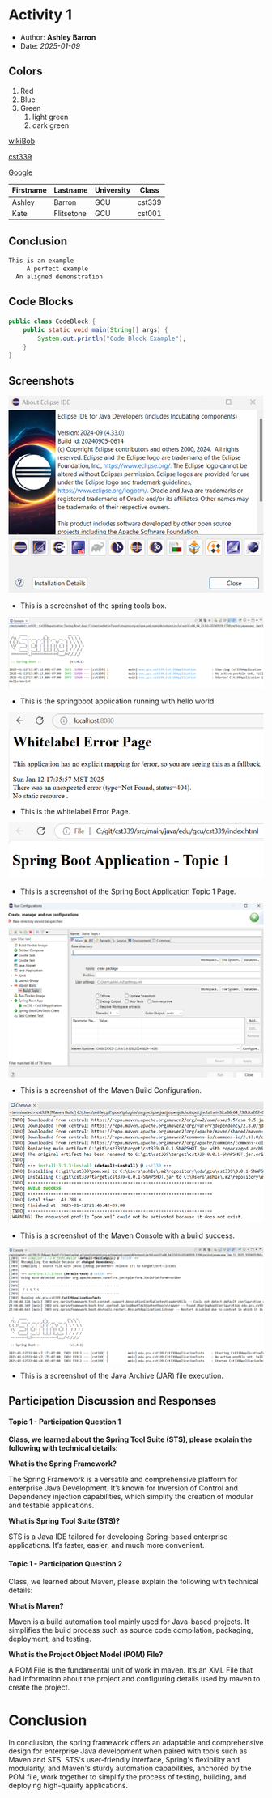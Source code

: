# Activity 1

- Author: **Ashley Barron**
- Date: *2025-01-09*

## Colors
1. Red
2. Blue
3. Green
   1. light green
   2. dark green

[wikiBob](https://gitlab.com/bobby.estey/wikibob/-/blob/master/README.md)

[cst339](https://gitlab.com/bobby.estey/gcuStudent/-/tree/main/CST339?ref_type=heads)

[Google](https://google.com)

|Firstname|Lastname|University|Class|
|--|--|--|--|
|Ashley|Barron|GCU|cst339|
|Kate|Flitsetone|GCU|cst001|

## Conclusion

```
This is an example
     A perfect example
  An aligned demonstration
```

## Code Blocks
```Java
public class CodeBlock {
    public static void main(String[] args) {
        System.out.println("Code Block Example");
    }
}
```

## Screenshots

![SpringTools](springtools.png)
- This is a screenshot of the spring tools box. 

![Springboot](springboot.png)
- This is the springboot application running with hello world.

![ErrorPage](whitelabelerror.png)
- This is the whitelabel Error Page. 

![Topic1Page](topic1.png)
- This is a screenshot of the Spring Boot Application Topic 1 Page. 

![BuildConfiguration](buildconfig.png)
- This is a screenshot of the Maven Build Configuration.

![MavenSuccess](MavenSuccess.png)
- This is a screenshot of the Maven Console with a build success.

![JAR](JAR.png)
- This is a screenshot of the Java Archive (JAR) file execution.

## Participation Discussion and Responses

#### Topic 1 - Participation Question 1

**Class, we learned about the Spring Tool Suite (STS), please explain the following with technical details:**

**What is the Spring Framework?**
 
The Spring Framework is a versatile and comprehensive platform for enterprise Java Development. It’s known for Inversion of Control and Dependency injection capabilities, which simplify the creation of modular and testable applications. 


**What is Spring Tool Suite (STS)?**

STS is a Java IDE tailored for developing Spring-based enterprise applications. It’s faster, easier, and much more convenient. 

#### Topic 1 - Participation Question 2

Class, we learned about Maven, please explain the following with technical details:

**What is Maven?**

Maven is a build automation tool mainly used for Java-based projects. It simplifies the build process such as source code compilation, packaging, deployment, and testing. 


**What is the Project Object Model (POM) File?**

A POM File is the fundamental unit of work in maven. It’s an XML File that had information about the project and configuring details used by maven to create the project. 

# Conclusion
In conclusion, the spring framework offers an adaptable and comprehensive design for enterprise Java development when paired with tools such as Maven and STS. 
STS's user-friendly interface, Spring's flexibility and modularity, and Maven's sturdy automation capabilities, anchored by the POM file, work together to simplify the process of testing, building, and deploying high-quality applications. 